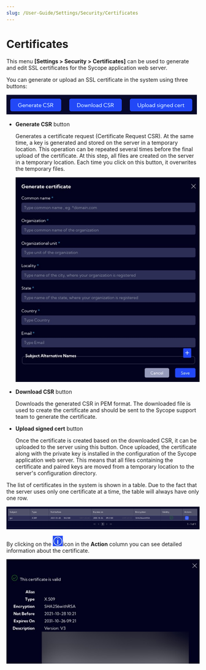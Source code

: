 ```yaml
---
slug: /User-Guide/Settings/Security/Certificates
---
```


# Certificates


This menu **[Settings > Security > Certificates]**  can be used to generate and edit SSL certificates for the Sycope application web server.

You can generate or upload an SSL certificate in the system using three buttons:

![image-20231006100745804](assets_01-Certificates/image-20231006100745804.png)

- **Generate CSR** button

  Generates a certificate request (Certificate Request CSR). At the same time, a key is generated and stored on the server in a temporary location. This operation can be repeated several times before the final upload of the certificate. At this step, all files are created on the server in a temporary location. Each time you click on this button, it overwrites the
  temporary files.

  ![image-20231006100347968](assets_01-Certificates/image-20231006100347968.png)

  

- **Download CSR** button

  Downloads the generated CSR in PEM format. The downloaded file is used to create the certificate and should be sent to the Sycope support team to generate the certificate.

- **Upload signed cert** button

  Once the certificate is created based on the downloaded CSR, it can be uploaded to the server using this button. 
  Once uploaded, the certificate along with the private key is installed in the configuration of the Sycope application web server. This means that all files containing the certificate and paired keys are moved from a temporary location to the server's configuration directory.

The list of certificates in the system is shown in a table. Due to the fact that the server uses only one certificate at a time, the table will always have only one row.

![image-20231006101617848](assets_01-Certificates/image-20231006101617848.png)



By clicking on the ![image-20231006102215485](assets_01-Certificates/image-20231006102215485.png)icon in the **Action** column you can see detailed information about the certificate.

![image-20231006101816685](assets_01-Certificates/image-20231006101816685.png)
